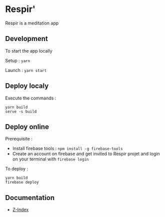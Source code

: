 # Respir'

Respir is a meditation app

## Development

To start the app locally

Setup :
`yarn`

Launch :
`yarn start`

## Deploy localy

Execute the commands :

```
yarn build
serve -s build
```

## Deploy online

Prerequisite :

- Install firebase tools :
  `npm install -g firebase-tools`
- Create an account on firebase and get invited to Respir projet and login on your terminal with `firebase login`

To deploy :

```
yarn build
firebase deploy
```

## Documentation

- [Z-Index](./docs/z_index_order.md)
